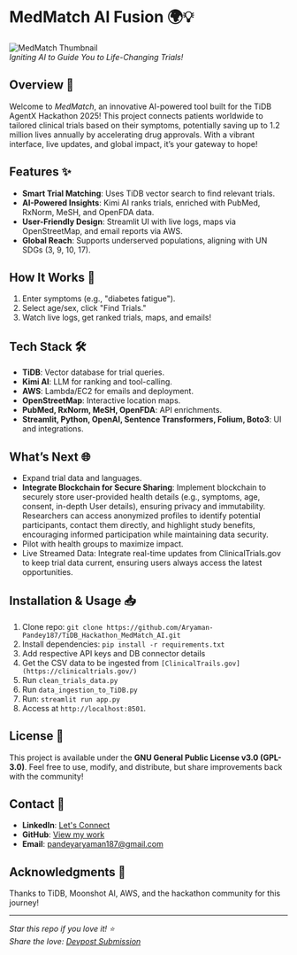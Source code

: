 # MedMatch AI Fusion 🌍💡

![MedMatch Thumbnail]([https://github.com/Aryaman-Pandey187/TiDB_Hackathon_MedMatch_AI/blob/master/MedMatch%20-%20thumbnail.jpg])  
*Igniting AI to Guide You to Life-Changing Trials!*

## Overview 🎉
Welcome to *MedMatch*, an innovative AI-powered tool built for the TiDB AgentX Hackathon 2025! This project connects patients worldwide to tailored clinical trials based on their symptoms, potentially saving up to 1.2 million lives annually by accelerating drug approvals. With a vibrant interface, live updates, and global impact, it’s your gateway to hope!

## Features ✨
- **Smart Trial Matching**: Uses TiDB vector search to find relevant trials.
- **AI-Powered Insights**: Kimi AI ranks trials, enriched with PubMed, RxNorm, MeSH, and OpenFDA data.
- **User-Friendly Design**: Streamlit UI with live logs, maps via OpenStreetMap, and email reports via AWS.
- **Global Reach**: Supports underserved populations, aligning with UN SDGs (3, 9, 10, 17).

## How It Works 🚀
1. Enter symptoms (e.g., "diabetes fatigue").
2. Select age/sex, click "Find Trials."
3. Watch live logs, get ranked trials, maps, and emails!

## Tech Stack 🛠️
- **TiDB**: Vector database for trial queries.
- **Kimi AI**: LLM for ranking and tool-calling.
- **AWS**: Lambda/EC2 for emails and deployment.
- **OpenStreetMap**: Interactive location maps.
- **PubMed, RxNorm, MeSH, OpenFDA**: API enrichments.
- **Streamlit, Python, OpenAI, Sentence Transformers, Folium, Boto3**: UI and integrations.

## What’s Next 🌐
- Expand trial data and languages.
- **Integrate Blockchain for Secure Sharing**: Implement blockchain to securely store user-provided health details (e.g., symptoms, age, consent, in-depth User details), ensuring privacy and immutability. Researchers can access anonymized profiles to identify potential participants, contact them directly, and highlight study benefits, encouraging informed participation while maintaining data security.
- Pilot with health groups to maximize impact.
- Live Streamed Data: Integrate real-time updates from ClinicalTrials.gov to keep trial data current, ensuring users always access the latest opportunities.

## Installation & Usage 📥
1. Clone repo: `git clone https://github.com/Aryaman-Pandey187/TiDB_Hackathon_MedMatch_AI.git`
2. Install dependencies: `pip install -r requirements.txt`
3. Add respective API keys and DB connector details
4. Get the CSV data to be ingested from `[ClinicalTrails.gov](https://clinicaltrials.gov/)`
5. Run `clean_trials_data.py`
6. Run `data_ingestion_to_TiDB.py`
7. Run: `streamlit run app.py`
8. Access at `http://localhost:8501`.

## License 📜
This project is available under the **GNU General Public License v3.0 (GPL-3.0)**. Feel free to use, modify, and distribute, but share improvements back with the community!

## Contact 📧
- **LinkedIn**: [Let's Connect](https://www.linkedin.com/in/aryaman-pandey/)
- **GitHub**: [View my work](https://github.com/Aryaman-Pandey187)
- **Email**: pandeyaryaman187@gmail.com

## Acknowledgments 🙏
Thanks to TiDB, Moonshot AI, AWS, and the hackathon community for this journey!

---

*Star this repo if you love it! ⭐*  
*Share the love: [Devpost Submission](https://devpost.com/software/medmatch-an-ai-to-connect-you-with-life-changing-trials)*
